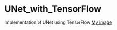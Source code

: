# UNet_with_TensorFlow
Implementation of UNet using TensorFlow
[My image](https://github.com/adurukan/UNet_with_TensorFlow/blob/master/UNet.png)
